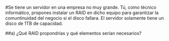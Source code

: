 #Se tiene un servidor en una empresa no muy grande. Tú, como técnico informático, propones instalar un RAID en dicho equipo para garantizar la comuntinuidad del negocio si el disco fallara. El servidor solamente tiene un disco de 1TB de capacidad.

##a) ¿Qué RAID propondrías y qué elementos serían necesarios?

